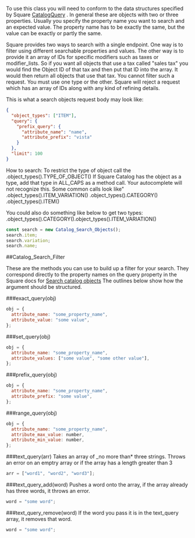To use this class you will need to conform to the data structures specified by Square [CatalogQuery](https://developer.squareup.com/reference/square/objects/CatalogQuery)
. In general these are
objects with two or three properties. Usually you specify the property name you want to search and an expected value.
The property name has to be exactly the same, but the value can be exactly or partly the same.

Square provides two ways to search with a single endpoint. One way is to filter using different searchable properties and values. The other way
is to provide it an array of IDs for specific modifiers such as taxes or modifier_lists. So if you want all objects that use a tax called "sales tax"
you would find the Object ID of that tax and then put that ID into the array. It would then return all objects that use that tax. You cannot filter such a
request. You must use one type or the other. Square will reject a request which has an array of IDs along with any kind of refining details.

This is what a search objects request body may look like:

```json
{
  "object_types": ["ITEM"],
  "query": {
    "prefix_query": {
      "attribute_name": "name",
      "attribute_prefix": "vista"
    }
  },
  "limit": 100
}
```

How to search:
To restrict the type of object
call the .object_types().TYPE_OF_OBJECT()
If Square Catalog has the object as a type, add that type in ALL_CAPS as a method call.
Your autocomplete will not recognize this. Some common calls look like"
.object_types().ITEM_VARIATION()
.object_types().CATEGORY()
.object_types().ITEM()

You could also do something like below to get two types:
.object_types().CATEGORY().object_types().ITEM_VARIATION()

```js
const search = new Catalog_Search_Objects();
search.item;
search.variation;
search.name;
```

##Catalog_Search_Filter

These are the methods you can use to build up a filter for your search. They correspond directly
to the property names on the query property in the Square docs for [Search catalog objects](https://developer.squareup.com/reference/square/catalog-api/search-catalog-objects)
The outlines below show how the argument should be structured.

###exact_query(obj)

```js
obj = {
  attribute_name: "some_property_name",
  attribute_value: "some value",
};
```

###set_query(obj)

```js
obj = {
  attribute_name: "some_property_name",
  attribute_values: ["some value", "some other value"],
};
```

###prefix_query(obj)

```js
obj = {
  attribute_name: "some_property_name",
  attribute_prefix: "some value",
};
```

###range_query(obj)

```js
obj = {
  attribute_name: "some_property_name",
  attribute_max_value: number,
  attribute_min_value: number,
};
```

###text_query(arr)
Takes an array of \_no more than\* three strings. Throws an error on an emptry array or if the array has a length greater than 3

```js
arr = ["word1", "word2", "word3"];
```

###text_query_add(word)
Pushes a word onto the array, if the array already has three words, it throws an error.

```js
word = "some word";
```

###text_query_remove(word)
If the word you pass it is in the text_query array, it removes that word.

```js
word = "some word";
```
